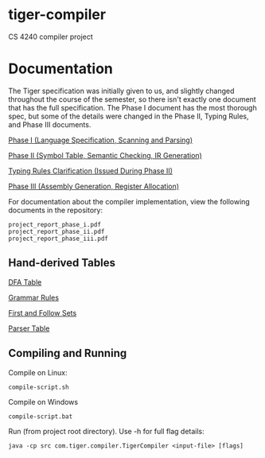 # tiger-compiler
CS 4240 compiler project

# Documentation

The Tiger specification was initially given to us, and slightly changed throughout the course of the semester, so there isn't exactly one document that has the full specification. The Phase I document has the most thorough spec, but some of the details were changed in the Phase II, Typing Rules, and Phase III documents.

[Phase I (Language Specification, Scanning and Parsing)](http://alsmith.net/pdf/tiger-phase-i)

[Phase II (Symbol Table, Semantic Checking, IR Generation)](http://alsmith.net/pdf/tiger-phase-ii)

[Typing Rules Clarification (Issued During Phase II)](http://alsmith.net/pdf/tiger-typing-rules)

[Phase III (Assembly Generation, Register Allocation)](http://alsmith.net/pdf/tiger-phase-iii)

For documentation about the compiler implementation, view the following documents in the repository:
```
project_report_phase_i.pdf
project_report_phase_ii.pdf
project_report_phase_iii.pdf
```

## Hand-derived Tables

[DFA Table](https://docs.google.com/spreadsheets/d/1_1D4ODh1WIlEXVkq5lhb7fC2aj66BK4ejKXNWZQB8xo/edit?usp=sharing)

[Grammar Rules](https://docs.google.com/spreadsheets/d/1KAeba85UlM8cFErXpPCkI5ty_hcIva2GTGMIoFKv2Rc/edit?usp=sharing)

[First and Follow Sets](https://docs.google.com/spreadsheets/d/15z6mtT_9bQShhIu-pm_m6SGcUGD_5zS5EWDb4Ei8_34/edit?usp=sharing)

[Parser Table](https://docs.google.com/spreadsheets/d/1czimxFHXP-aTycIUk5kBjHONp5uYEVy04Gn_wQKKT6w/edit?usp=sharing)

## Compiling and Running

Compile on Linux:

```
compile-script.sh
```

Compile on Windows

```
compile-script.bat
```

Run (from project root directory). Use -h for full flag details:

```
java -cp src com.tiger.compiler.TigerCompiler <input-file> [flags]
```